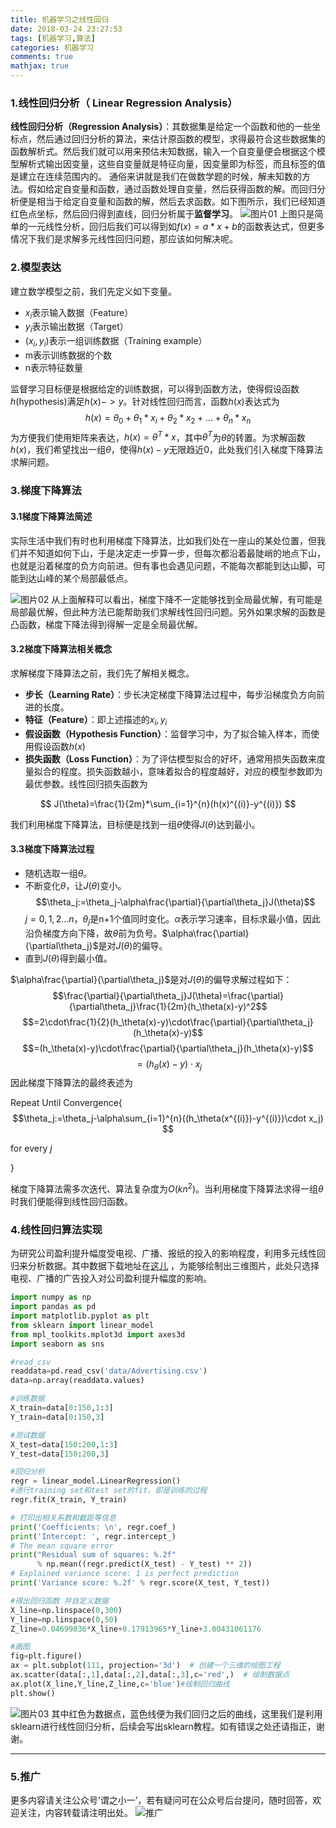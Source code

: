 ```yaml
---
title: 机器学习之线性回归
date: 2018-03-24 23:27:53
tags: [机器学习,算法]
categories: 机器学习
comments: true
mathjax: true
---
```

### 1.线性回归分析（ Linear Regression Analysis）
**线性回归分析（Regression Analysis）**：其数据集是给定一个函数和他的一些坐标点，然后通过回归分析的算法，来估计原函数的模型，求得最符合这些数据集的函数解析式。然后我们就可以用来预估未知数据，输入一个自变量便会根据这个模型解析式输出因变量，这些自变量就是特征向量，因变量即为标签，而且标签的值是建立在连续范围内的。
通俗来讲就是我们在做数学题的时候，解未知数的方法。假如给定自变量和函数，通过函数处理自变量，然后获得函数的解。而回归分析便是相当于给定自变量和函数的解，然后去求函数。如下图所示，我们已经知道红色点坐标，然后回归得到直线，回归分析属于**监督学习**。
![图片01](机器学习之线性回归/图片01.png)
上图只是简单的一元线性分析，回归后我们可以得到如$f(x)=a*x+b$的函数表达式，但更多情况下我们是求解多元线性回归问题，那应该如何解决呢。

### 2.模型表达

建立数学模型之前，我们先定义如下变量。

+ $x_i$表示输入数据（Feature）
+ $y_i$表示输出数据（Target）
+ $(x_i,y_i)$表示一组训练数据（Training example）
+ m表示训练数据的个数
+ n表示特征数量

监督学习目标便是根据给定的训练数据，可以得到函数方法，使得假设函数$h$(hypothesis)满足$h(x)->y$。针对线性回归而言，函数$h(x)$表达式为
$$
h(x)=\theta_0+\theta_1*x_i+\theta_2*x_2+...+\theta_n*x_n
$$
为方便我们使用矩阵来表达，$h(x)=\theta^T*x$，其中$\theta^T$为$\theta$的转置。为求解函数$h(x)$，我们希望找出一组$\theta$，使得$h(x)-y$无限趋近0，此处我们引入梯度下降算法求解问题。

### 3.梯度下降算法
#### 3.1梯度下降算法简述
实际生活中我们有时也利用梯度下降算法，比如我们处在一座山的某处位置，但我们并不知道如何下山，于是决定走一步算一步，但每次都沿着最陡峭的地点下山，也就是沿着梯度的负方向前进。但有事也会遇见问题，不能每次都能到达山脚，可能到达山峰的某个局部最低点。

![图片02](机器学习之线性回归/图片02.png)
从上面解释可以看出，梯度下降不一定能够找到全局最优解，有可能是局部最优解，但此种方法已能帮助我们求解线性回归问题。另外如果求解的函数是凸函数，梯度下降法得到得解一定是全局最优解。

#### 3.2梯度下降算法相关概念

求解梯度下降算法之前，我们先了解相关概念。

+ **步长（Learning Rate）**：步长决定梯度下降算法过程中，每步沿梯度负方向前进的长度。
+ **特征（Feature）**：即上述描述的$x_i,y_i$
+ **假设函数（Hypothesis Function）**：监督学习中，为了拟合输入样本，而使用假设函数$h(x)$
+ **损失函数（Loss Function）**：为了评估模型拟合的好坏，通常用损失函数来度量拟合的程度。损失函数越小，意味着拟合的程度越好，对应的模型参数即为最优参数。线性回归损失函数为

$$
J(\theta)=\frac{1}{2m}*\sum_{i=1}^{n}(h(x)^{(i)}-y^{(i)})
$$

我们利用梯度下降算法，目标便是找到一组$\theta$使得$J(\theta)$达到最小。

#### 3.3梯度下降算法过程

- 随机选取一组$\theta$。
- 不断变化$\theta$，让$J(\theta)$变小。
    $$\theta_j:=\theta_j-\alpha\frac{\partial}{\partial\theta_j}J(\theta)$$
$j=0,1,2...n$，$\theta_j$是n+1个值同时变化。$\alpha$表示学习速率，目标求最小值，因此沿负梯度方向下降，故$\theta$前为负号。$\alpha\frac{\partial}{\partial\theta_j}$是对$J(\theta)$的偏导。
- 直到$J(\theta)​$得到最小值。

$\alpha\frac{\partial}{\partial\theta_j}$是对$J(\theta)$的偏导求解过程如下：
$$\frac{\partial}{\partial\theta_j}J(\theta)=\frac{\partial}{\partial\theta_j}\frac{1}{2m}(h_\theta(x)-y)^2$$
$$=2\cdot\frac{1}{2}(h_\theta(x)-y)\cdot\frac{\partial}{\partial\theta_j}(h_\theta(x)-y)$$
$$=(h_\theta(x)-y)\cdot\frac{\partial}{\partial\theta_j}(h_\theta(x)-y)$$
$$=(h_\theta(x)-y)\cdot x_j$$
因此梯度下降算法的最终表述为

Repeat Until Convergence{
$$\theta_j:=\theta_j-\alpha\sum_{i=1}^{n}((h_\theta(x^{(i)})-y^{(i)})\cdot x_j) $$ 

for every  $j$

}

梯度下降算法需多次迭代、算法复杂度为$O(kn^2)$。当利用梯度下降算法求得一组$\theta$时我们便能得到线性回归函数。

### 4.线性回归算法实现

为研究公司盈利提升幅度受电视、广播、报纸的投入的影响程度，利用多元线性回归来分析数据。其中数据下载地址在[这儿](http://www-bcf.usc.edu/~gareth/ISL/Advertising.csv) ，为能够绘制出三维图片，此处只选择电视、广播的广告投入对公司盈利提升幅度的影响。
```python
import numpy as np
import pandas as pd
import matplotlib.pyplot as plt
from sklearn import linear_model
from mpl_toolkits.mplot3d import axes3d
import seaborn as sns

#read_csv
readdata=pd.read_csv('data/Advertising.csv')
data=np.array(readdata.values)

#训练数据
X_train=data[0:150,1:3]
Y_train=data[0:150,3]

#测试数据
X_test=data[150:200,1:3]
Y_test=data[150:200,3]

#回归分析
regr = linear_model.LinearRegression()
#进行training set和test set的fit，即是训练的过程
regr.fit(X_train, Y_train)

# 打印出相关系数和截距等信息
print('Coefficients: \n', regr.coef_)
print('Intercept: ', regr.intercept_)
# The mean square error
print("Residual sum of squares: %.2f"
      % np.mean((regr.predict(X_test) - Y_test) ** 2))
# Explained variance score: 1 is perfect prediction
print('Variance score: %.2f' % regr.score(X_test, Y_test))

#得出回归函数 并自定义数据
X_line=np.linspace(0,300)
Y_line=np.linspace(0,50)
Z_line=0.04699836*X_line+0.17913965*Y_line+3.00431061176

#画图
fig=plt.figure()
ax = plt.subplot(111, projection='3d')  # 创建一个三维的绘图工程
ax.scatter(data[:,1],data[:,2],data[:,3],c='red',)  # 绘制数据点
ax.plot(X_line,Y_line,Z_line,c='blue')#绘制回归曲线
plt.show()
```

![图片03](机器学习之线性回归/图片03.png)
其中红色为数据点，蓝色线便为我们回归之后的曲线，这里我们是利用sklearn进行线性回归分析，后续会写出sklearn教程。如有错误之处还请指正，谢谢。

------

### 5.推广

更多内容请关注公众号’谓之小一’，若有疑问可在公众号后台提问，随时回答，欢迎关注，内容转载请注明出处。
![推广](机器学习之线性回归/推广.png)



